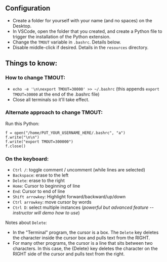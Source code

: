 ## Configuration

- Create a folder for yourself with your name (and no spaces) on the Desktop.
- In VSCode, open the folder that you created, and create a Python file to trigger the installation of the Python extension.
- Change the `TMOUT` variable in `.bashrc`. Details below.
- Disable middle-click if desired. Details in the `resources` directory.

## Things to know:

### How to change TMOUT:

- `echo -e '\n\nexport TMOUT=30000' >> ~/.bashrc` (this appends `export TMOUT=30000` at the end of the .bashrc file)
- Close all terminals so it'll take effect.

### Alternate approach to change TMOUT:

Run this Python:

```python3
f = open("/home/PUT_YOUR_USERNAME_HERE/.bashrc", "a")
f.write("\n\n")
f.write("export TMOUT=300000")
f.close()
```

### On the keyboard:

- `Ctrl /`: toggle comment / uncomment  (while lines are selected)
- `Backspace`: erase to the left
- `Delete`: erase to the right
- `Home`: Cursor to beginning of line
- `End`: Cursor to end of line
- `Shift arrowkey`: Highlight forward/backward/up/down
- `Ctrl arrowkey`: move cursor by words
- `Ctrl D`: select multiple instances (_powerful but advanced feature -- instructor will demo how to use_)

Notes about `Delete`:
- In the "Terminal" program, the cursor is a box.  The `Delete` key deletes the character inside the cursor box and pulls text from the RIGHT.
- For many other programs, the cursor is a line that sits between two characters.  In this case, the {Delete} key deletes the character on the RIGHT side of the cursor and pulls text from the right.
